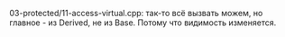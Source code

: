 03-protected/11-access-virtual.cpp: так-то всё вызвать можем, но главное - из Derived, не из Base. Потому что видимость изменяется.
